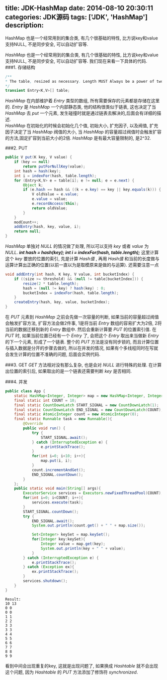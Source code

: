 title: JDK-HashMap
date: 2014-08-10 20:30:11
categories: JDK源码
tags: ['JDK', 'HashMap']
description:
---
HashMap 也是一个经常用到的集合类, 有几个很基础的特性, 比方说key和value支持NULL, 不是同步安全, 可以自动扩容等.
<!--more-->
*HashMap* 也是一个经常用到的集合类, 有几个很基础的特性, 比方说key和value支持NULL, 不是同步安全, 可以自动扩容等. 我们现在来看一下具体的代码.  
###1. 存储结构
```java
/**
* The table, resized as necessary. Length MUST Always be a power of two.
*/
transient Entry<K,V>[] table;
```
*HashMap* 在内部维护着 *Entry* 类型的数组, 所有需要保存的元素都是存储在这里的. *Entry* 是 *HashMap* 一个内部静态类, 他的结构很类似于链表, 这也决定了当 *HashMap* 去 *put* 一个元素, 发生碰撞时就是通过链表去解决的,后面会有详细的描述.  
*HashMap* 在初始化的时候会初始化几个值, 初始大小, 扩充因子, 以及阀值, 扩充因子决定了当 *HashMap* 阀值的大小, 当 *HashMap* 的容量超过阀值时会触发扩容的方法,固定扩容到当前大小的2倍. *HashMap* 是有最大容量限制的, 是2^32.

###2. PUT
```java
public V put(K key, V value) {
    if (key == null)
        return putForNullKey(value);
    int hash = hash(key);
    int i = indexFor(hash, table.length);
    for (Entry<K,V> e = table[i]; e != null; e = e.next) {
        Object k;
        if (e.hash == hash && ((k = e.key) == key || key.equals(k))) {
            V oldValue = e.value;
            e.value = value;
            e.recordAccess(this);
            return oldValue;
        }
    }
    modCount++;
    addEntry(hash, key, value, i);
    return null;
}
```
*HashMap* 单独对 *NULL* 的情况做了处理, 所以可以支持 *key* 或者 *value* 为 *NULL*. ***int hash = hash(key); int i = indexFor(hash, table.length);*** 这里计算这个 *key* 要放的位置的索引, 先是计算 *Hash值* , 再用 *Hash值* 和当前的长度做与运算计算出正确的位置(以前一直以为是取模原来是做的与运算).
还需要注意一点
```java
void addEntry(int hash, K key, V value, int bucketIndex) {
    if ((size >= threshold) && (null != table[bucketIndex])) {
        resize(2 * table.length);
        hash = (null != key) ? hash(key) : 0;
        bucketIndex = indexFor(hash, table.length);
    }
    createEntry(hash, key, value, bucketIndex);
}
```
在 *PUT* 元素到 *HashMap* 之前会先做一次容量的判断, 如果当前的容量超过阀值会触发扩容方法, 扩容方法会做2件事, 1是将当前 *Entry* 数组的容易扩大为2倍, 2将当前的数据迁移到新的 *Entry* 数组中. 然后会重新计算要 *PUT* 的位置索引值. 在 *PUT* 时, 如果当前位置已经有一个 *Entry* 了, 会把这个 *Entry* 取出来当做新 *Entry* 的下一个元素, 形成了一个链表. 整个的 *PUT* 方法是没有同步锁的, 而且计算位置与插入数据是分开的步骤去做的, 所以在并发的情况, 如果有个多线程同时在写就会发生计算的位置不准确的问题, 后面会实例代码.

###3. GET
*GET* 方法相对没有那么复杂, 也是会对 *NULL* 进行特殊的处理. 在计算出位置的索引后, 如果取出的是一个链表还需要判断 *key* 是否相同.

###4. 并发
```java
public class App {
    static HashMap<Integer, Integer> map = new HashMap<Integer, Integer>(10);
    final static int COUNT = 10;
    final static CountDownLatch START_SIGNAL = new CountDownLatch(1);
    final static CountDownLatch END_SIGNAL = new CountDownLatch(COUNT);
    final static AtomicInteger count = new AtomicInteger(0);
    final static Runnable task = new Runnable(){
        @Override
        public void run() {
            try {
                START_SIGNAL.await();
            } catch (InterruptedException e) {
                e.printStackTrace();
            }
            for(int i=0; i<10; i++){
                map.put(i, i);
            }
            count.incrementAndGet();
            END_SIGNAL.countDown();
        }
    };
    public static void main(String[] args){
        ExecutorService services = Executors.newFixedThreadPool(COUNT);
        for(int i=0; i<COUNT; i++){
            services.execute(task);
        }
        START_SIGNAL.countDown();
        try {
            END_SIGNAL.await();
            System.out.println(count.get() + " " + map.size());

            Set<Integer> keySet = map.keySet();
            for(Integer key:keySet){
                Integer value = map.get(key);
                System.out.println(key + " " + value);
            }
        } catch (InterruptedException e) {
            e.printStackTrace();
        } catch (Exception ex){
            ex.printStackTrace();
        }
        services.shutdown();
    }
}
```
```
Result:
10 13
0 0
0 0
1 1
2 2
3 3
3 3
4 4
5 5
6 6
7 7
8 8
9 9
```
看到中间会出现重复的key, 这就是出现问题了, 如果换成 *Hashtable* 就不会出现这个问题, 因为 *Hashtable* 的 *PUT* 方法添加了修饰符 *synchronized*.
